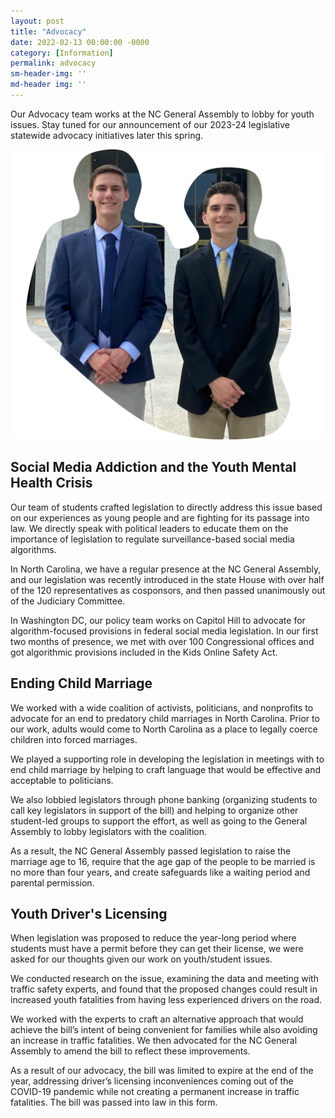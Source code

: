 ```yaml
---
layout: post
title: "Advocacy"
date: 2022-02-13 00:00:00 -0000
category: [Information]
permalink: advocacy
sm-header-img: ''
md-header img: ''
---
```


Our Advocacy team works at the NC General Assembly to lobby for youth issues. Stay tuned for our announcement of our 2023-24 legislative statewide advocacy initiatives later this spring.

![Sam and Mick, our founders, in front of the NC General Assembly](/assets/img/svg/sam-mick-ncleg-anim.svg)

## Social Media Addiction and the Youth Mental Health Crisis

Our team of students crafted legislation to directly address this issue based on our experiences as young people and are fighting for its passage into law. We directly speak with political leaders to educate them on the importance of legislation to regulate surveillance-based social media algorithms.

In North Carolina, we have a regular presence at the NC General Assembly, and our legislation was recently introduced in the state House with over half of the 120 representatives as cosponsors, and then passed unanimously out of the Judiciary Committee. 

In Washington DC, our policy team works on Capitol Hill to advocate for algorithm-focused provisions in federal social media legislation. In our first two months of presence, we met with over 100 Congressional offices and got algorithmic provisions included in the Kids Online Safety Act.


## Ending Child Marriage

We worked with a wide coalition of activists, politicians, and nonprofits to advocate for an end to predatory child marriages in North Carolina. Prior to our work, adults would come to North Carolina as a place to legally coerce children into forced marriages.

We played a supporting role in developing the legislation in meetings with to end child marriage by helping to craft language that would be effective and acceptable to politicians.

We also lobbied legislators through phone banking (organizing students to call key legislators in support of the bill) and helping to organize other student-led groups to support the effort, as well as going to the General Assembly to lobby legislators with the coalition.

As a result, the NC General Assembly passed legislation to raise the marriage age to 16, require that the age gap of the people to be married is no more than four years, and create safeguards like a waiting period and parental permission.

## Youth Driver's Licensing

When legislation was proposed to reduce the year-long period where students must have a permit before they can get their license, we were asked for our thoughts given our work on youth/student issues.

We conducted research on the issue, examining the data and meeting with traffic safety experts, and found that the proposed changes could result in increased youth fatalities from having less experienced drivers on the road.

We worked with the experts to craft an alternative approach that would achieve the bill’s intent of being convenient for families while also avoiding an increase in traffic fatalities. We then advocated for the NC General Assembly to amend the bill to reflect these improvements.

As a result of our advocacy, the bill was limited to expire at the end of the year, addressing driver’s licensing inconveniences coming out of the COVID-19 pandemic while not creating a permanent increase in traffic fatalities. The bill was passed into law in this form.
